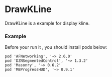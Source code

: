 # DrawKLine
DrawKLine is a example for display kline.
### Example 
Before your run it , you should install pods below:

```
pod 'AFNetworking', '~> 2.6.0'
pod 'DZNSegmentedControl', '~> 1.3.2'
pod 'Masonry', '~> 0.6.2'
pod 'MBProgressHUD', '~> 0.9.1'
```

